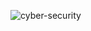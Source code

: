 ![cyber-security](https://github.com/xepatan/dicoding/assets/52409819/328d68c1-3f06-42f4-8dba-cadaf53bb2ff)
